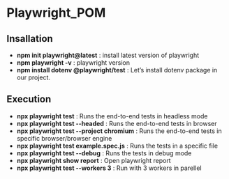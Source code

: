 # Playwright_POM

## Insallation
 * **npm init playwright@latest** : install latest version of playwright 
 * **npm playwright -v** : playwright version
 * **npm install dotenv @playwright/test** : Let’s install dotenv package in our project.

## Execution
 * **npx playwright test** : Runs the end-to-end tests in headless mode
 * **npx playwright test --headed** : Runs the end-to-end tests in browser
 * **npx playwright test --project chromium** : Runs the end-to-end tests in specific browser/browser engine
 * **npx playwright test example.spec.js** : Runs the tests in a specific file
 * **npx playwright test  --debug** : Runs the tests in debug mode
 * **npx playwright show report** : Open playwright report
 * **npx playwright test --workers 3** : Run with 3 workers in parellel
